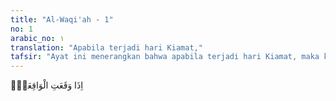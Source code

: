 ```yaml
---
title: "Al-Waqi'ah - 1"
no: 1
arabic_no: ١
translation: "Apabila terjadi hari Kiamat,"
tafsir: "Ayat ini menerangkan bahwa apabila terjadi hari Kiamat, maka kejadian itu tidak dapat didustakan dan juga tidak dapat diragukan, tidak seorang pun dapat mendustakannya atau mengingkarinya dan nyata dilihat oleh setiap orang. Tatkala di dunia, banyak benar manusia yang mendustakannya dan mengingkarinya karena belum merasakan azab sengsara yang telah diderita oleh orang-orang yang telah disiksa itu."
---
```

اِذَا وَقَعَتِ الْوَاقِعَةُۙ 